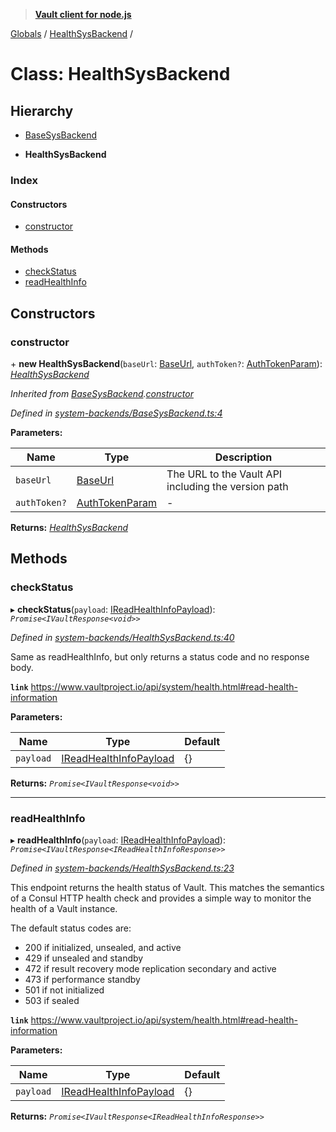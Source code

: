 > **[Vault client for node.js](../README.md)**

[Globals](../globals.md) / [HealthSysBackend](healthsysbackend.md) /

# Class: HealthSysBackend

## Hierarchy

  * [BaseSysBackend](basesysbackend.md)

  * **HealthSysBackend**

### Index

#### Constructors

* [constructor](healthsysbackend.md#constructor)

#### Methods

* [checkStatus](healthsysbackend.md#checkstatus)
* [readHealthInfo](healthsysbackend.md#readhealthinfo)

## Constructors

###  constructor

\+ **new HealthSysBackend**(`baseUrl`: [BaseUrl](../globals.md#baseurl), `authToken?`: [AuthTokenParam](../globals.md#authtokenparam)): *[HealthSysBackend](healthsysbackend.md)*

*Inherited from [BaseSysBackend](basesysbackend.md).[constructor](basesysbackend.md#constructor)*

*Defined in [system-backends/BaseSysBackend.ts:4](https://github.com/theogravity/vault-tacular/blob/7a596ac/src/system-backends/BaseSysBackend.ts#L4)*

**Parameters:**

Name | Type | Description |
------ | ------ | ------ |
`baseUrl` | [BaseUrl](../globals.md#baseurl) | The URL to the Vault API including the version path |
`authToken?` | [AuthTokenParam](../globals.md#authtokenparam) | - |

**Returns:** *[HealthSysBackend](healthsysbackend.md)*

## Methods

###  checkStatus

▸ **checkStatus**(`payload`: [IReadHealthInfoPayload](../interfaces/ihealthsysbackend.ireadhealthinfopayload.md)): *`Promise<IVaultResponse<void>>`*

*Defined in [system-backends/HealthSysBackend.ts:40](https://github.com/theogravity/vault-tacular/blob/7a596ac/src/system-backends/HealthSysBackend.ts#L40)*

Same as readHealthInfo, but only returns a status code and no response body.

**`link`** https://www.vaultproject.io/api/system/health.html#read-health-information

**Parameters:**

Name | Type | Default |
------ | ------ | ------ |
`payload` | [IReadHealthInfoPayload](../interfaces/ihealthsysbackend.ireadhealthinfopayload.md) |  {} |

**Returns:** *`Promise<IVaultResponse<void>>`*

___

###  readHealthInfo

▸ **readHealthInfo**(`payload`: [IReadHealthInfoPayload](../interfaces/ihealthsysbackend.ireadhealthinfopayload.md)): *`Promise<IVaultResponse<IReadHealthInfoResponse>>`*

*Defined in [system-backends/HealthSysBackend.ts:23](https://github.com/theogravity/vault-tacular/blob/7a596ac/src/system-backends/HealthSysBackend.ts#L23)*

This endpoint returns the health status of Vault. This matches the semantics of a Consul HTTP
health check and provides a simple way to monitor the health of a Vault instance.

The default status codes are:

- 200 if initialized, unsealed, and active
- 429 if unsealed and standby
- 472 if result recovery mode replication secondary and active
- 473 if performance standby
- 501 if not initialized
- 503 if sealed

**`link`** https://www.vaultproject.io/api/system/health.html#read-health-information

**Parameters:**

Name | Type | Default |
------ | ------ | ------ |
`payload` | [IReadHealthInfoPayload](../interfaces/ihealthsysbackend.ireadhealthinfopayload.md) |  {} |

**Returns:** *`Promise<IVaultResponse<IReadHealthInfoResponse>>`*